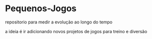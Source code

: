 # Pequenos-Jogos
 repositorio para medir a evolução ao longo do tempo

a ideia é ir adicionando novos projetos de jogos para treino e diversão
